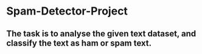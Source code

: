 # Spam-Detector-Project
## The task is to analyse the given text dataset, and classify the text as ham or spam text.
